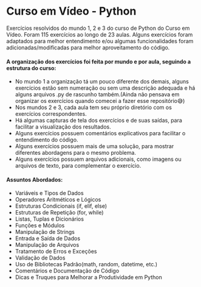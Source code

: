 # Curso em Vídeo - Python

Exercícios resolvidos do mundo 1, 2 e 3 do curso de Python do Curso em Vídeo. Foram 115 exercícios ao longo de 23 aulas. Alguns exercícios foram adaptados para melhor entendimento e/ou algumas funcionalidades foram adicionadas/modificadas para melhor aproveitamento do código.

#### A organização dos exercícios foi feita por mundo e por aula, seguindo a estrutura do curso:

* No mundo 1 a organização tá um pouco diferente dos demais, alguns exercícios estão sem numeração ou sem uma descrição adequada e há alguns arquivos .py de rascunho também.(Ainda não pensava em organizar os exercícios quando comecei a fazer esse repositório😅)  
* Nos mundos 2 e 3, cada aula tem seu próprio diretório com os exercícios correspondentes.  
* Há algumas capturas de tela dos exercícios e de suas saídas, para facilitar a visualização dos resultados. 
* Alguns exercícios possuem comentários explicativos para facilitar o entendimento do código.
* Alguns exercícios possuem mais de uma solução, para mostrar diferentes abordagens para o mesmo problema.
* Alguns exercícios possuem arquivos adicionais, como imagens ou arquivos de texto, para complementar o exercício.

#### Assuntos Abordados:
* Variáveis e Tipos de Dados
* Operadores Aritméticos e Lógicos
* Estruturas Condicionais (if, elif, else)
* Estruturas de Repetição (for, while)
* Listas, Tuplas e Dicionários
* Funções e Módulos
* Manipulação de Strings
* Entrada e Saída de Dados
* Manipulação de Arquivos
* Tratamento de Erros e Exceções
* Validação de Dados
* Uso de Bibliotecas Padrão(math, random, datetime, etc.)
* Comentários e Documentação de Código
* Dicas e Truques para Melhorar a Produtividade em Python